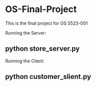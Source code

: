 # OS-Final-Project
This is the final project for OS 5523-001


Running the Server:
## python store_server.py

Running the Client:
## python customer_slient.py
